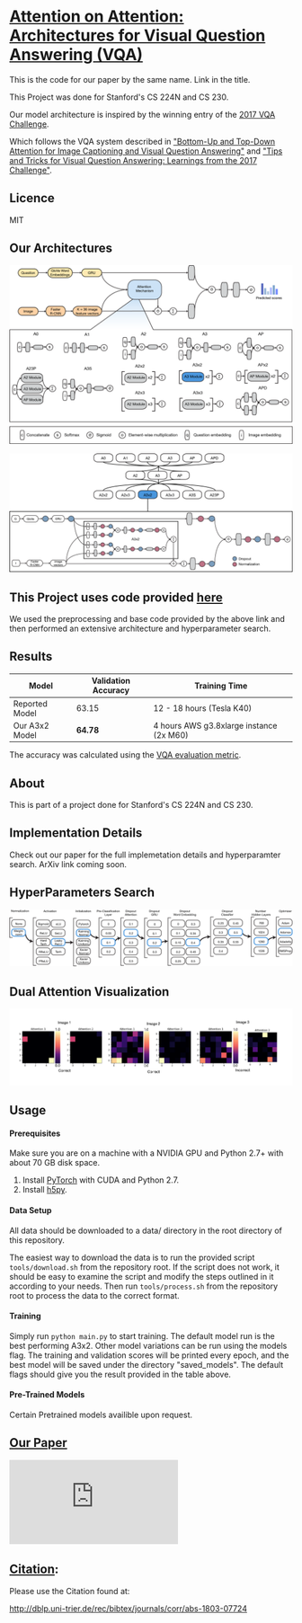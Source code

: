 # [Attention on Attention:  Architectures for Visual Question Answering (VQA)](http://arxiv.org/abs/1803.07724)
This is the code for our paper by the same name. Link in the title. 

This Project was done for Stanford's CS 224N and CS 230.

Our model architecture is inspired by the winning entry of the [2017 VQA Challenge](http://www.visualqa.org/challenge.html).

Which follows the VQA system described in ["Bottom-Up and
Top-Down Attention for Image Captioning and Visual Question Answering"](https://arxiv.org/abs/1707.07998) 
and ["Tips and Tricks for Visual Question Answering: Learnings from the 2017 Challenge"](https://arxiv.org/abs/1708.02711).

## Licence 
MIT

## Our Architectures 
![Models](https://github.com/VincentYing/Attention-on-Attention-for-VQA/blob/main/images/VQA_Architecture.png)

![Models](https://github.com/VincentYing/Attention-on-Attention-for-VQA/blob/main/images/Parameter_Tree.png)


## This Project uses code provided [here](https://github.com/hengyuan-hu/bottom-up-attention-vqa)
We used the preprocessing and base code provided by the above link and then performed an extensive architecture and hyperparameter search. 

## Results

| Model | Validation Accuracy | Training Time
| --- | --- | -- |
| Reported Model | 63.15 | 12 - 18 hours (Tesla K40) |
| Our A3x2 Model | **64.78** | 4 hours AWS g3.8xlarge instance (2x M60) |

The accuracy was calculated using the [VQA evaluation metric](http://www.visualqa.org/evaluation.html).

## About
This is part of a project done for Stanford's CS 224N and CS 230. 

## Implementation Details

Check out our paper for the full implemetation details and hyperparamter search. 
ArXiv link coming soon. 

## HyperParameters Search 

![Hyper](https://github.com/VincentYing/Attention-on-Attention-for-VQA/blob/main/images/Hyperparams.png)

## Dual Attention Visualization

![HeatMaps](https://github.com/VincentYing/Attention-on-Attention-for-VQA/blob/main/images/Attention.png)

## Usage

#### Prerequisites

Make sure you are on a machine with a NVIDIA GPU and Python 2.7+ with about 70 GB disk space.

1. Install [PyTorch](http://pytorch.org/) with CUDA and Python 2.7.
2. Install [h5py](http://docs.h5py.org/en/latest/build.html).

#### Data Setup

All data should be downloaded to a data/ directory in the root directory of this repository.

The easiest way to download the data is to run the provided script `tools/download.sh` from the repository root. If the script does not work, it should be easy to examine the script and modify the steps outlined in it according to your needs. Then run `tools/process.sh` from the repository root to process the data to the correct format.

#### Training

Simply run `python main.py` to start training. The default model run is the best performing A3x2. Other model variations can be run using the models flag. The training and validation scores will be printed every epoch, and the best model will be saved under the directory "saved_models". The default flags should give you the result provided in the table above.

#### Pre-Trained Models 

Certain Pretrained models availible upon request. 

## [Our Paper](http://arxiv.org/abs/1803.07724)

![Paper](https://github.com/VincentYing/Attention-on-Attention-for-VQA/blob/main/Paper/Attn_on_Attn.pdf)

## [Citation](http://dblp.uni-trier.de/rec/bibtex/journals/corr/abs-1803-07724): 

Please use the Citation found at: 

http://dblp.uni-trier.de/rec/bibtex/journals/corr/abs-1803-07724

